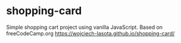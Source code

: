 # shopping-card
Simple shopping cart project using vanilla JavaScript. 
Based on freeCodeCamp.org
https://wojciech-lasota.github.io/shopping-card/
